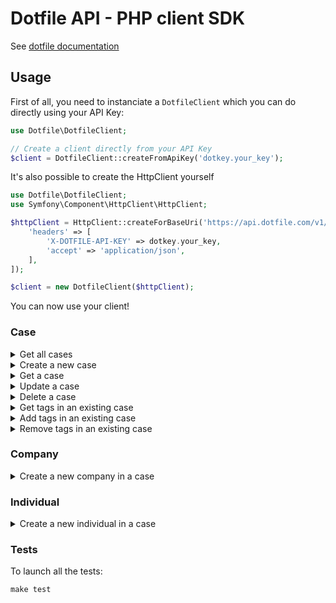 # Dotfile API - PHP client SDK

See [dotfile documentation](https://docs.dotfile.com/reference/getting-started-1)

## Usage

First of all, you need to instanciate a `DotfileClient` which you can do directly using your API Key:

```php
use Dotfile\DotfileClient;

// Create a client directly from your API Key
$client = DotfileClient::createFromApiKey('dotkey.your_key');
```

It's also possible to create the HttpClient yourself

```php
use Dotfile\DotfileClient;
use Symfony\Component\HttpClient\HttpClient;

$httpClient = HttpClient::createForBaseUri('https://api.dotfile.com/v1/', [
    'headers' => [
        'X-DOTFILE-API-KEY' => dotkey.your_key,
        'accept' => 'application/json',
    ],
]);

$client = new DotfileClient($httpClient);
```

You can now use your client!

### Case

<details>

<summary>Get all cases</summary>

```php
use Dotfile\Model\Case\CaseAllInput;

$caseAllInput = new CaseAllInput();
$caseAllInput->name = 'I search the case with this name';

$caseList = $client->case->getAll($caseAllInput); // Returns an instance of CaseList

echo count($caseList->data); // Displays the number of items that matched the search
echo $caseList->data[0]->name; // Displays name of the first case if there is at least one
```
See [dotfile documentation](https://docs.dotfile.com/reference/case-get-many)
</details>

<details>

<summary>Create a new case</summary>

```php
use Dotfile\Model\Case\CaseCreated;
use Dotfile\Model\Case\CaseCreateInput;

$input = new CaseCreateInput();
$input->name = 'This is a new case.';

$caseCreated = $client->case->create($input); // Returns an instance of CaseCreated

echo $caseCreated->name; // Displays "This is a new case."
```

See [dotfile documentation](https://docs.dotfile.com/reference/case-create-one).
</details>

<details>

<summary>Get a case</summary>

```php
use Dotfile\Model\Case\CaseDetailed;

$caseId = '39cbd6d5-4da5-4d94-ae71-84895c5e552a';

$caseDetailed = $client->case->get($caseId); // Returns an instance of CaseDetailed

echo $caseDetailed->name; // Displays "This is the name of the case you retrieved."
```

See [dotfile documentation](https://docs.dotfile.com/reference/case-get-one).
</details>

<details>

<summary>Update a case</summary>

```php
use Dotfile\Model\Case\CaseUpdated;
use Dotfile\Model\Case\CaseUpdateInput;

$input = new CaseUpdateInput();
$input->name = 'This is an update for the case.';

$caseId = '39cbd6d5-4da5-4d94-ae71-84895c5e552a';

$caseUpdated = $client->case->update($caseId, $input); // Returns an instance of CaseUpdated

echo $caseUpdated->name; // Displays "This is an update for the case."
```

See [dotfile documentation](https://docs.dotfile.com/reference/case-update-one).
</details>

<details>

<summary>Delete a case</summary>

```php
$caseId = '39cbd6d5-4da5-4d94-ae71-84895c5e552a';

$client->case->delete($caseId);
```

See [dotfile documentation](https://docs.dotfile.com/reference/case-delete-one).
</details>

<details>

<summary>Get tags in an existing case</summary>

```php
use Dotfile\Model\Case\CaseTags;

$caseId = '39cbd6d5-4da5-4d94-ae71-84895c5e552a';

$caseTags = $client->case->getTags($caseId); // Returns an instance of CaseTags

echo count($caseTags); // Displays 0 if there is no tag
echo $caseTags->tags[0]->label; // Displays label of the first tag if there is at least one
```
See [dotfile documentation](https://docs.dotfile.com/reference/case-tag-get-case-tags)
</details>

<details>

<summary>Add tags in an existing case</summary>

```php
use Dotfile\Model\Case\CaseTags;

$caseId = '39cbd6d5-4da5-4d94-ae71-84895c5e552a';
$tags = ['A faire'];

$caseTags = $client->case->addTags($caseId, $tags); // Returns an instance of CaseTags

echo $caseTags->tags[0]->label; // Displays "A faire"
```
See [dotfile documentation](https://docs.dotfile.com/reference/case-tag-create-case-tags)
</details>

<details>

<summary>Remove tags in an existing case</summary>

```php
use Dotfile\Model\Case\CaseTags;

$caseId = '39cbd6d5-4da5-4d94-ae71-84895c5e552a';
$tags = ['A faire'];

$caseTags = $client->case->removeTags($caseId, $tags); // Returns an instance of CaseTags

echo count($caseTags); // Displays 0 if there was one tag
echo $caseTags->tags[0]->label; // Displays one remaining tag's label if there was more than one
```
See [dotfile documentation](https://docs.dotfile.com/reference/case-tag-delete-case-tags)
</details>

### Company

<details>

<summary>Create a new company in a case</summary>

```php
use Dotfile\Model\Company\Company;
use Dotfile\Model\Company\CompanyCreateInput;

$input = new CompanyCreateInput();
$input->caseId = 'id-of-the-case';
$input->name = 'This is a new company.';
$input->registrationNumber = '02513194000022';
$input->country = 'FR';

$company = $client->company->create($input); // Returns an instance of Company

echo $company->name; // Displays "This is a new company."
```

See [dotfile documentation](https://docs.dotfile.com/reference/company-create-one).

</details>

### Individual

<details>

<summary>Create a new individual in a case</summary>

```php
use Dotfile\Model\Individual\Individual;
use Dotfile\Model\Individual\IndividualCreateInput;

$input = new IndividualCreateInput();
$input->caseId = 'id-of-the-case';
$input->roles = [Role::Shareholder];
$input->firstName = 'Rosa';
$input->lastName = 'Parks';

$individual = $client->individual->create($input); // Returns an instance of Individual

echo $individual->firstName; // Displays "Rosa"
echo $individual->lastName; // Displays "Parks"
```

See [dotfile documentation](https://docs.dotfile.com/reference/individual-create-one).

</details>

### Tests

To launch all the tests:

```php
make test
```
